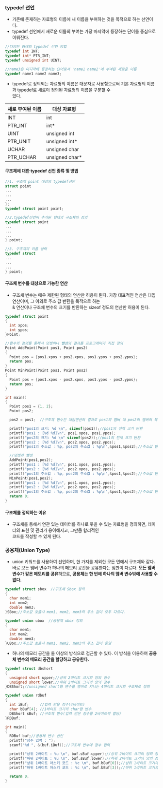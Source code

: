### typedef 선언
* 기존에 존재하는 자료형의 이름에 새 이름을 부여하는 것을 목적으로 하는 선언이다.
* typedef 선언에서 새로운 이름의 부여는 가장 마지막에 등장하는 단어를 중심으로 이뤄진다.
```cpp
//다양한 형태의 typedef 선언 방법
typedef int INT;
typedef int* PTR_INT;
typedef unsigned int UINT;

//name3은 마지막에 등장하는 단어로서 'name1 name2'에 부여된 새로운 이름
typedef name1 name2 name3;
```
* typedef로 정의되는 자료형의 이름은 대문자로 사용함으로써 기본 자료형의 이름과 typedef로 새로이 정의된 자료형의 이름을 구분할 수 <br/>있다.

|새로 부여된 이름|대상 자료형|
|-|-|
|INT|int|
|PTR_INT|int*|
|UINT|unsigned int|
|PTR_UNIT|unsigned int*|
|UCHAR|unsigned char|
PTR_UCHAR|unsigned char*|

#### 구조체에 대한 typedef 선언 종류 및 방법
```cpp
//1. 구조체 point 대상의 typedef선언
struct point
...
...
...
};
typedef struct point point;

//2.typedef선언이 추가된 형태의 구조체의 정의
typedef struct point
...
...
...
} point;

//3. 구조체의 이름 생략
typedef struct
...
...
...
} point;
```
#### 구조체 변수를 대상으로 가능한 연산
* 구조체 변수는 매우 제한된 형태의 연산만 허용이 된다. 가장 대표적인 연산은 대입연산이며, 그 이외로 주소 값 반환을 목적으로 하는 <br/>& 연산이나 구조체 변수의 크기를 반환하는 sizeof 정도의 연산만 허용이 된다.
```cpp
typedef struct point
{
  int xpos;
  int ypos;
}Point;

//함수의 정의를 통해서 덧셈이나 뺄셈의 결과를 프로그래머가 직접 정의
Point AddPoint(Point pos1, Point pos2)
{
  Point pos = {pos1.xpos + pos2.xpos, pos1.ypos + pos2.ypos};
  return pos;
}
Point MinPoint(Point pos1, Point pos2)
{
  Point pos = {pos1.xpos - pos2.xpos, pos1.ypos - pos2.ypos};
  return pos;
}

int main()
{
  Point pos1 = {1, 2};
  Point pos2;

  pos2 = pos1;	//구조체 변수간 대입연산의 결과로 pos1의 멤버 대 pos2의 멤버의 복사가 이루어진다.

  printf("pos1의 크기: %d \n", sizeof(pos1));//pos1의 전체 크기 반환
  printf("pos1 : [%d %d]\n", pos1.xpos, pos1.ypos);
  printf("pos2의 크기: %d \n" sizeof(pos2));//pos1의 전체 크기 반환
  printf("pos2 : [%d %d]\n", pos2.xpos, pos2.ypos);
  printf("pos1의 주소값 : %p, pos2의 주소값 : %p\n",&pos1,&pos2);//주소값 반환

  //덧셈과 뺄셈
  AddPoint(pos1,pos2);
  printf("pos1 : [%d %d]\n", pos1.xpos, pos1.ypos);
  printf("pos2 : [%d %d]\n", pos2.xpos, pos2.ypos);
  printf("pos1의 주소값 : %p, pos2의 주소값 : %p\n",&pos1,&pos2);//주소값 반환
  MinPoint(pos1,pos2);
  printf("pos1 : [%d %d]\n", pos1.xpos, pos1.ypos);
  printf("pos2 : [%d %d]\n", pos2.xpos, pos2.ypos);
  printf("pos1의 주소값 : %p, pos2의 주소값 : %p\n",&pos1,&pos2);//주소값 반환
  return 0;
}
```
#### 구조체를 정의하는 이유
* 구조체를 통해서 연관 있는 데이터를 하나로 묶을 수 있는 자료형을 정의하면, 데이터의 표현 및 관리가 용이해지고, 그만큼 합리적인 <br/>코드를 작성할 수 있게 된다.

### 공용체(Union Type)
* union 키워드를 사용하여 선언하며, 한 가지를 제외한 모든 면에서 구조체와 같다. 바로 모든 멤버 변수가 하나의 메모리 공간을 공유한다는 점만이 다르다. **모든 멤버 변수가 같은 메모리를 공유**하므로, **공용체는 한 번에 하나의 멤버 변수밖에 사용할 수 없다.**
```cpp
typedef struct sbox  //구조체 Sbox 정의
{
  char mem1;
  int mem2;
  double mem3;
}SBox;//주소값 호출시 mem1, mem2, mem3의 주소 값이 모두 다르다.

typedef union ubox  //공용체 ubox 정의
{
  char mem1;
  int mem2;
  double mem3;
}UBox;//주소값 호출시 mem1, mem2, mem3의 주소 값이 동일
```
* 하나의 메모리 공간을 둘 이상의 방식으로 접근할 수 있다. 이 방식을 이용하여 **공용체 변수의 메모리 공간을 할당하고 공유한다.**
```cpp
typedef struct dbshort
{
  unsigned short upper;//상위 2바이트 크기의 양의 정수
  unsigned short lower;//하위 2바이트 크기의 양의 정수
}DBShort;//unsigned short형 변수를 멤버로 지니는 4바이트 크기의 구조체로 정의

typedef union rdbuf
{
  int iBuf;		//입력 받을 정수(4바이트)
  char bBuf[4];	//1바이트 크기의 char형 변수
  DBShort sBuf;	//구조체 변수(입력 받은 정수를 2바이트씩 할당)
}RDBuf; 

int main()
{
  RDBuf buf;//공용체 변수 선언
  printf("정수 입력 : ");
  scanf("%d ", &(buf.iBuf));//구조체 변수에 정수 입력

  printf("상위 2바이트 : %u \n", buf.sBuf.upper);//상위 2바이트 크기의 양의 정수 출력
  printf("하위 2바이트 : %u \n", buf.sBuf.lower);//하위 2바이트 크기의 양의 정수 출력
  printf("상위 1바이트 아스키 코드 : %c \n", buf.bBuf[0]);//상위 1바이트 크기의 아스키 코드 문자 출력
  printf("하위 1바이트 아스키 코드 : %c \n", buf.bBuf[3]);//하위 1바이트 크기의 아스키 코드 문자 출력
  
  return 0;
}
```







